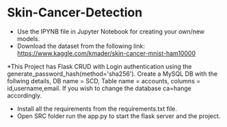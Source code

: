 # Skin-Cancer-Detection

* Use the IPYNB file in Jupyter Notebook for creating your own/new models.
* Download the dataset from the following link: https://www.kaggle.com/kmader/skin-cancer-mnist-ham10000

*This Project has Flask CRUD with Login authentication using the generate_password_hash(method='sha256').
 Create a MySQL DB with the follwing details, DB name = SCD,  Table name = accounts, columns = id,username,email.
 If you wish to change the database ca=hange accordingly.

* Install all the requirements from the requirements.txt file.
* Open SRC folder run the app.py to start the flask server and the project.
